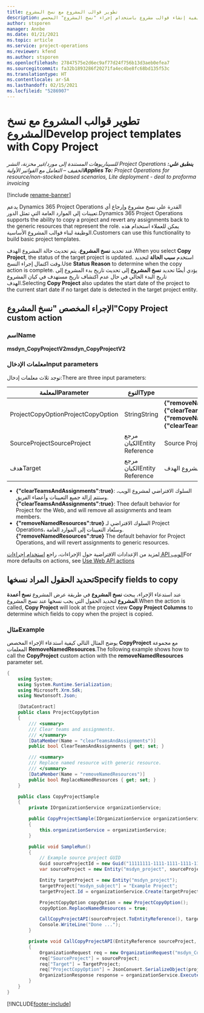```yaml
---
title: تطوير قوالب المشروع مع نسخ المشروع‬
description: يوفر هذا الموضوع معلومات حول كيفية إنشاء قوالب مشروع باستخدام إجراء "نسخ المشروع" المخصص.
author: stsporen
manager: Annbe
ms.date: 01/21/2021
ms.topic: article
ms.service: project-operations
ms.reviewer: kfend
ms.author: stsporen
ms.openlocfilehash: 27847575e2d6ec9af77d24f756b13d3aeb0efea7
ms.sourcegitcommit: fa32b1893286f20271fa4ec4be8fc68bd135f53c
ms.translationtype: HT
ms.contentlocale: ar-SA
ms.lasthandoff: 02/15/2021
ms.locfileid: "5286907"
---
```

# <a name="develop-project-templates-with-copy-project"></a><span data-ttu-id="3130e-103">تطوير قوالب المشروع مع نسخ المشروع‬</span><span class="sxs-lookup"><span data-stu-id="3130e-103">Develop project templates with Copy Project</span></span>

<span data-ttu-id="3130e-104">_**ينطبق علي:** ‏‫Project Operations للسيناريوهات المستندة إلى مورد/غير مخزنة‬، ‏‫النشر الخفيف – التعامل مع الفواتير الأولية‬_</span><span class="sxs-lookup"><span data-stu-id="3130e-104">_**Applies To:** Project Operations for resource/non-stocked based scenarios, Lite deployment - deal to proforma invoicing_</span></span>

[!include [rename-banner](~/includes/cc-data-platform-banner.md)]

<span data-ttu-id="3130e-105">يدعم Dynamics 365 Project Operations القدرة علي نسخ مشروع وإرجاع أي تعيينات إلى الموارد العامة التي تمثل الدور.</span><span class="sxs-lookup"><span data-stu-id="3130e-105">Dynamics 365 Project Operations supports the ability to copy a project and revert any assignments back to the generic resources that represent the role.</span></span> <span data-ttu-id="3130e-106">يمكن للعملاء استخدام هذه الوظيفة لبناء قوالب المشروع الأساسية.</span><span class="sxs-lookup"><span data-stu-id="3130e-106">Customers can use this functionality to build basic project templates.</span></span>

<span data-ttu-id="3130e-107">عند تحديد **نسخ المشروع**، يتم تحديث حالة المشروع الهدف.</span><span class="sxs-lookup"><span data-stu-id="3130e-107">When you select **Copy Project**, the status of the target project is updated.</span></span> <span data-ttu-id="3130e-108">استخدم **سبب الحالة** لتحديد وقت اكتمال إجراء النسخ.</span><span class="sxs-lookup"><span data-stu-id="3130e-108">Use **Status Reason** to determine when the copy action is complete.</span></span> <span data-ttu-id="3130e-109">يؤدي أيضًا تحديد **نسخ المشروع** إلى تحديث تاريخ بدء المشروع إلى تاريخ البدء الحالي في حال عدم اكتشاف تاريخ مستهدف في كيان المشروع الهدف.</span><span class="sxs-lookup"><span data-stu-id="3130e-109">Selecting **Copy Project** also updates the start date of the project to the current start date if no target date is detected in the target project entity.</span></span>

## <a name="copy-project-custom-action"></a><span data-ttu-id="3130e-110">الإجراء المخصص "نسخ المشروع"</span><span class="sxs-lookup"><span data-stu-id="3130e-110">Copy Project custom action</span></span> 

### <a name="name"></a><span data-ttu-id="3130e-111">اسم</span><span class="sxs-lookup"><span data-stu-id="3130e-111">Name</span></span> 

<span data-ttu-id="3130e-112">**msdyn_CopyProjectV2**</span><span class="sxs-lookup"><span data-stu-id="3130e-112">**msdyn_CopyProjectV2**</span></span>

### <a name="input-parameters"></a><span data-ttu-id="3130e-113">معلمات الإدخال</span><span class="sxs-lookup"><span data-stu-id="3130e-113">Input parameters</span></span>
<span data-ttu-id="3130e-114">توجد ثلاث معلمات إدخال:</span><span class="sxs-lookup"><span data-stu-id="3130e-114">There are three input parameters:</span></span>

| <span data-ttu-id="3130e-115">المعلمة‬</span><span class="sxs-lookup"><span data-stu-id="3130e-115">Parameter</span></span>          | <span data-ttu-id="3130e-116">النوع</span><span class="sxs-lookup"><span data-stu-id="3130e-116">Type</span></span>   | <span data-ttu-id="3130e-117">القيم</span><span class="sxs-lookup"><span data-stu-id="3130e-117">Values</span></span>                                                   | 
|--------------------|--------|----------------------------------------------------------|
| <span data-ttu-id="3130e-118">ProjectCopyOption</span><span class="sxs-lookup"><span data-stu-id="3130e-118">ProjectCopyOption</span></span>  | <span data-ttu-id="3130e-119">String</span><span class="sxs-lookup"><span data-stu-id="3130e-119">String</span></span> | <span data-ttu-id="3130e-120">**{"removeNamedResources":true}** أو **{"clearTeamsAndAssignments":true}**</span><span class="sxs-lookup"><span data-stu-id="3130e-120">**{"removeNamedResources":true}** or **{"clearTeamsAndAssignments":true}**</span></span> |
| <span data-ttu-id="3130e-121">SourceProject</span><span class="sxs-lookup"><span data-stu-id="3130e-121">SourceProject</span></span>      | <span data-ttu-id="3130e-122">مرجع الكيان</span><span class="sxs-lookup"><span data-stu-id="3130e-122">Entity Reference</span></span> | <span data-ttu-id="3130e-123">Source Project</span><span class="sxs-lookup"><span data-stu-id="3130e-123">Source Project</span></span> |
| <span data-ttu-id="3130e-124">هدف</span><span class="sxs-lookup"><span data-stu-id="3130e-124">Target</span></span>             | <span data-ttu-id="3130e-125">مرجع الكيان</span><span class="sxs-lookup"><span data-stu-id="3130e-125">Entity Reference</span></span> | <span data-ttu-id="3130e-126">المشروع الهدف</span><span class="sxs-lookup"><span data-stu-id="3130e-126">Target Project</span></span> |


- <span data-ttu-id="3130e-127">**{"clearTeamsAndAssignments":true}**: السلوك الافتراضي لمشروع الويب، وستتم إزالة جميع التعيينات وأعضاء الفريق.</span><span class="sxs-lookup"><span data-stu-id="3130e-127">**{"clearTeamsAndAssignments":true}**: Thee default behavior for Project for the Web, and will remove all assignments and team members.</span></span>
- <span data-ttu-id="3130e-128">**{"removeNamedResources":true}** السلوك الافتراضي لـ Project Operations، وستُعاد التعيينات إلى الموارد العامة.</span><span class="sxs-lookup"><span data-stu-id="3130e-128">**{"removeNamedResources":true}** The default behavior for Project Operations, and will revert assignments to generic resources.</span></span>

<span data-ttu-id="3130e-129">لمزيد من الإعدادات الافتراضية حول الإجراءات، راجع [استخدام إجراءات API الويب](https://docs.microsoft.com/powerapps/developer/common-data-service/webapi/use-web-api-actions)</span><span class="sxs-lookup"><span data-stu-id="3130e-129">For more defaults on actions, see [Use Web API actions](https://docs.microsoft.com/powerapps/developer/common-data-service/webapi/use-web-api-actions)</span></span>

## <a name="specify-fields-to-copy"></a><span data-ttu-id="3130e-130">تحديد الحقول المراد نسخها</span><span class="sxs-lookup"><span data-stu-id="3130e-130">Specify fields to copy</span></span> 
<span data-ttu-id="3130e-131">عند استدعاء الإجراء، يبحث **نسخ المشروع** في طريقة عرض المشروع **نسخ أعمدة المشروع** لتحديد الحقول التي يجب نسخها عند نسخ المشروع.</span><span class="sxs-lookup"><span data-stu-id="3130e-131">When the action is called, **Copy Project** will look at the project view **Copy Project Columns** to determine which fields to copy when the project is copied.</span></span>


### <a name="example"></a><span data-ttu-id="3130e-132">مثال</span><span class="sxs-lookup"><span data-stu-id="3130e-132">Example</span></span>
<span data-ttu-id="3130e-133">يوضح المثال التالي كيفية استدعاء الإجراء المخصص **CopyProject** مع مجموعة المعلمات **RemoveNamedResources**.</span><span class="sxs-lookup"><span data-stu-id="3130e-133">The following example shows how to call the **CopyProject** custom action with the **removeNamedResources** parameter set.</span></span>
```C#
{
    using System;
    using System.Runtime.Serialization;
    using Microsoft.Xrm.Sdk;
    using Newtonsoft.Json;

    [DataContract]
    public class ProjectCopyOption
    {
        /// <summary>
        /// Clear teams and assignments.
        /// </summary>
        [DataMember(Name = "clearTeamsAndAssignments")]
        public bool ClearTeamsAndAssignments { get; set; }

        /// <summary>
        /// Replace named resource with generic resource.
        /// </summary>
        [DataMember(Name = "removeNamedResources")]
        public bool ReplaceNamedResources { get; set; }
    }

    public class CopyProjectSample
    {
        private IOrganizationService organizationService;

        public CopyProjectSample(IOrganizationService organizationService)
        {
            this.organizationService = organizationService;
        }

        public void SampleRun()
        {
            // Example source project GUID
            Guid sourceProjectId = new Guid("11111111-1111-1111-1111-111111111111");
            var sourceProject = new Entity("msdyn_project", sourceProjectId);

            Entity targetProject = new Entity("msdyn_project");
            targetProject["msdyn_subject"] = "Example Project";
            targetProject.Id = organizationService.Create(targetProject);

            ProjectCopyOption copyOption = new ProjectCopyOption();
            copyOption.ReplaceNamedResources = true;

            CallCopyProjectAPI(sourceProject.ToEntityReference(), targetProject.ToEntityReference(), copyOption);
            Console.WriteLine("Done ...");
        }

        private void CallCopyProjectAPI(EntityReference sourceProject, EntityReference TargetProject, ProjectCopyOption projectCopyOption)
        {
            OrganizationRequest req = new OrganizationRequest("msdyn_CopyProjectV2");
            req["SourceProject"] = sourceProject;
            req["Target"] = TargetProject;
            req["ProjectCopyOption"] = JsonConvert.SerializeObject(projectCopyOption);
            OrganizationResponse response = organizationService.Execute(req);
        }
    }
}
```


[!INCLUDE[footer-include](../includes/footer-banner.md)]